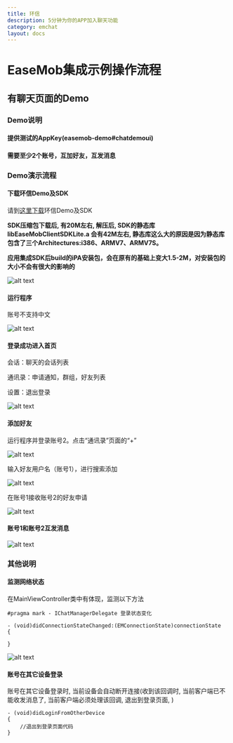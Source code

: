 ```yaml
---
title: 环信
description: 5分钟为你的APP加入聊天功能
category: emchat
layout: docs
---
```


# EaseMob集成示例操作流程

## 有聊天页面的Demo

### Demo说明

#### 提供测试的AppKey(easemob-demo#chatdemoui)

#### 需要至少2个账号，互加好友，互发消息

### Demo演示流程

#### 下载环信Demo及SDK

请到[这里下载](http://www.easemob.com/downloads.php)环信Demo及SDK

**SDK压缩包下载后, 有20M左右, 解压后, SDK的静态库 libEaseMobClientSDKLite.a 会有42M左右, 静态库这么大的原因是因为静态库包含了三个Architectures:i386、ARMV7、ARMV7S。**

**应用集成SDK后build的iPA安装包，会在原有的基础上变大1.5-2M，对安装包的大小不会有很大的影响的**

  ![alt text](example_layout.png "Demo")
  
#### 运行程序

账号不支持中文

 ![alt text](chatUIDemoLogin.png "Demo")
 
#### 登录成功进入首页

会话：聊天的会话列表

通讯录：申请通知，群组，好友列表

设置：退出登录

 ![alt text](chatUIDemoHome.png "Demo")
 
#### 添加好友

运行程序并登录账号2。点击“通讯录”页面的“+”

 ![alt text](chatUIDemoOther.png "Demo")
 
输入好友用户名（账号1），进行搜索添加
 
 ![alt text](chatUIDemoAddFriend.png "Demo")
 
在账号1接收账号2的好友申请
 
 ![alt text](chatUIDemoApplyList.png "Demo")
 
#### 账号1和账号2互发消息

 ![alt text](chatUIDemoChatList.png "Demo") 
 
### 其他说明
#### 监测网络状态

在MainViewController类中有体现，监测以下方法

	#pragma mark - IChatManagerDelegate 登录状态变化

	- (void)didConnectionStateChanged:(EMConnectionState)connectionState
	{
    	
	}
	
![alt text](chatUIDemoNetwork.png "Demo") 

#### 账号在其它设备登录

账号在其它设备登录时, 当前设备会自动断开连接(收到该回调时, 当前客户端已不能收发消息了, 当前客户端必须处理该回调, 退出到登录页面, )

	- (void)didLoginFromOtherDevice
	{
	    //退出到登录页面代码
	}

